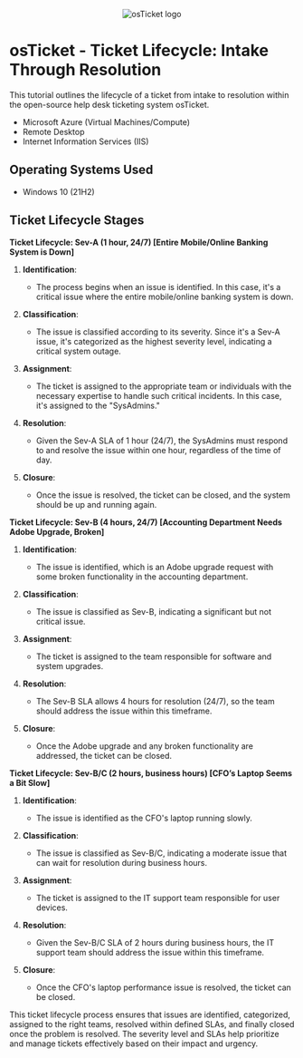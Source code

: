 <p align="center">
<img src="https://i.imgur.com/Clzj7Xs.png" alt="osTicket logo"/>
</p>

<h1>osTicket - Ticket Lifecycle: Intake Through Resolution</h1>
This tutorial outlines the lifecycle of a ticket from intake to resolution within the open-source help desk ticketing system osTicket.<br />

- Microsoft Azure (Virtual Machines/Compute)
- Remote Desktop
- Internet Information Services (IIS)

<h2>Operating Systems Used </h2>

- Windows 10</b> (21H2)

<h2>Ticket Lifecycle Stages</h2>

**Ticket Lifecycle: Sev-A (1 hour, 24/7) [Entire Mobile/Online Banking System is Down]**

1. **Identification**:
   - The process begins when an issue is identified. In this case, it's a critical issue where the entire mobile/online banking system is down.

2. **Classification**:
   - The issue is classified according to its severity. Since it's a Sev-A issue, it's categorized as the highest severity level, indicating a critical system outage.

3. **Assignment**:
   - The ticket is assigned to the appropriate team or individuals with the necessary expertise to handle such critical incidents. In this case, it's assigned to the "SysAdmins."

4. **Resolution**:
   - Given the Sev-A SLA of 1 hour (24/7), the SysAdmins must respond to and resolve the issue within one hour, regardless of the time of day.

5. **Closure**:
   - Once the issue is resolved, the ticket can be closed, and the system should be up and running again.

**Ticket Lifecycle: Sev-B (4 hours, 24/7) [Accounting Department Needs Adobe Upgrade, Broken]**

1. **Identification**:
   - The issue is identified, which is an Adobe upgrade request with some broken functionality in the accounting department.

2. **Classification**:
   - The issue is classified as Sev-B, indicating a significant but not critical issue.

3. **Assignment**:
   - The ticket is assigned to the team responsible for software and system upgrades.

4. **Resolution**:
   - The Sev-B SLA allows 4 hours for resolution (24/7), so the team should address the issue within this timeframe.

5. **Closure**:
   - Once the Adobe upgrade and any broken functionality are addressed, the ticket can be closed.

**Ticket Lifecycle: Sev-B/C (2 hours, business hours) [CFO’s Laptop Seems a Bit Slow]**

1. **Identification**:
   - The issue is identified as the CFO's laptop running slowly.

2. **Classification**:
   - The issue is classified as Sev-B/C, indicating a moderate issue that can wait for resolution during business hours.

3. **Assignment**:
   - The ticket is assigned to the IT support team responsible for user devices.

4. **Resolution**:
   - Given the Sev-B/C SLA of 2 hours during business hours, the IT support team should address the issue within this timeframe.

5. **Closure**:
   - Once the CFO's laptop performance issue is resolved, the ticket can be closed.

This ticket lifecycle process ensures that issues are identified, categorized, assigned to the right teams, resolved within defined SLAs, and finally closed once the problem is resolved. The severity level and SLAs help prioritize and manage tickets effectively based on their impact and urgency.

